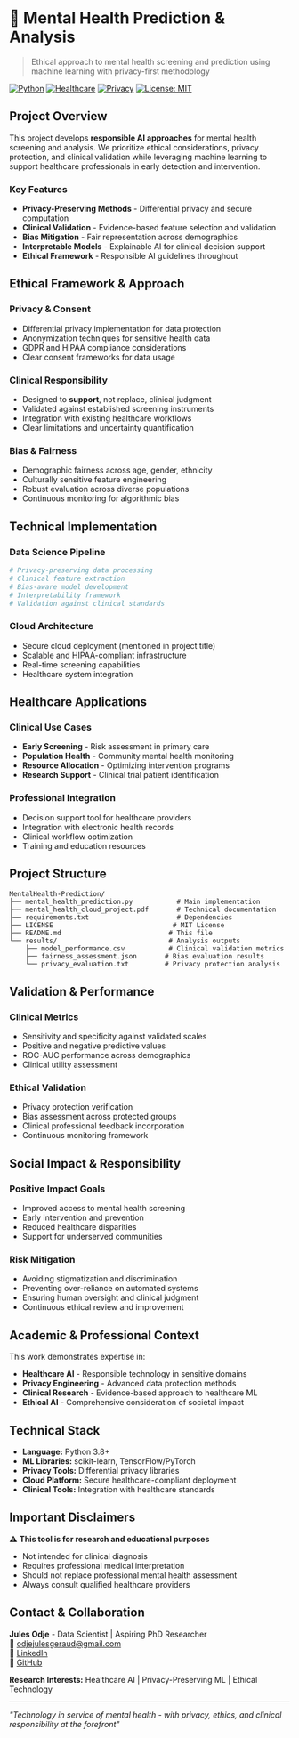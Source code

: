 # 🧠 Mental Health Prediction & Analysis

> Ethical approach to mental health screening and prediction using machine learning with privacy-first methodology

[![Python](https://img.shields.io/badge/Python-3.8+-blue.svg)](https://python.org)
[![Healthcare](https://img.shields.io/badge/Healthcare-AI-red.svg)]()
[![Privacy](https://img.shields.io/badge/Privacy-First-green.svg)]()
[![License: MIT](https://img.shields.io/badge/License-MIT-yellow.svg)](LICENSE)

## Project Overview

This project develops **responsible AI approaches** for mental health screening and analysis. We prioritize ethical considerations, privacy protection, and clinical validation while leveraging machine learning to support healthcare professionals in early detection and intervention.

### Key Features
- **Privacy-Preserving Methods** - Differential privacy and secure computation
- **Clinical Validation** - Evidence-based feature selection and validation
- **Bias Mitigation** - Fair representation across demographics
- **Interpretable Models** - Explainable AI for clinical decision support
- **Ethical Framework** - Responsible AI guidelines throughout

## Ethical Framework & Approach

### **Privacy & Consent**
- Differential privacy implementation for data protection
- Anonymization techniques for sensitive health data
- GDPR and HIPAA compliance considerations
- Clear consent frameworks for data usage

### **Clinical Responsibility**
- Designed to **support**, not replace, clinical judgment
- Validated against established screening instruments
- Integration with existing healthcare workflows
- Clear limitations and uncertainty quantification

### **Bias & Fairness**
- Demographic fairness across age, gender, ethnicity
- Culturally sensitive feature engineering
- Robust evaluation across diverse populations
- Continuous monitoring for algorithmic bias

## Technical Implementation

### **Data Science Pipeline**
```python
# Privacy-preserving data processing
# Clinical feature extraction
# Bias-aware model development
# Interpretability framework
# Validation against clinical standards
```

### **Cloud Architecture**
- Secure cloud deployment (mentioned in project title)
- Scalable and HIPAA-compliant infrastructure
- Real-time screening capabilities
- Healthcare system integration

## Healthcare Applications

### **Clinical Use Cases**
- **Early Screening** - Risk assessment in primary care
- **Population Health** - Community mental health monitoring
- **Resource Allocation** - Optimizing intervention programs
- **Research Support** - Clinical trial patient identification

### **Professional Integration**
- Decision support tool for healthcare providers
- Integration with electronic health records
- Clinical workflow optimization
- Training and education resources

## Project Structure

```
MentalHealth-Prediction/
├── mental_health_prediction.py           # Main implementation
├── mental_health_cloud_project.pdf       # Technical documentation
├── requirements.txt                      # Dependencies
├── LICENSE                              # MIT License
├── README.md                           # This file
└── results/                            # Analysis outputs
    ├── model_performance.csv           # Clinical validation metrics
    ├── fairness_assessment.json       # Bias evaluation results
    └── privacy_evaluation.txt         # Privacy protection analysis
```

## Validation & Performance

### **Clinical Metrics**
- Sensitivity and specificity against validated scales
- Positive and negative predictive values
- ROC-AUC performance across demographics
- Clinical utility assessment

### **Ethical Validation**
- Privacy protection verification
- Bias assessment across protected groups
- Clinical professional feedback incorporation
- Continuous monitoring framework

## Social Impact & Responsibility

### **Positive Impact Goals**
- Improved access to mental health screening
- Early intervention and prevention
- Reduced healthcare disparities
- Support for underserved communities

### **Risk Mitigation**
- Avoiding stigmatization and discrimination
- Preventing over-reliance on automated systems
- Ensuring human oversight and clinical judgment
- Continuous ethical review and improvement

## Academic & Professional Context

This work demonstrates expertise in:
- **Healthcare AI** - Responsible technology in sensitive domains
- **Privacy Engineering** - Advanced data protection methods
- **Clinical Research** - Evidence-based approach to healthcare ML
- **Ethical AI** - Comprehensive consideration of societal impact

## Technical Stack

- **Language:** Python 3.8+
- **ML Libraries:** scikit-learn, TensorFlow/PyTorch
- **Privacy Tools:** Differential privacy libraries
- **Cloud Platform:** Secure healthcare-compliant deployment
- **Clinical Tools:** Integration with healthcare standards

## Important Disclaimers

⚠️ **This tool is for research and educational purposes**
- Not intended for clinical diagnosis
- Requires professional medical interpretation
- Should not replace professional mental health assessment
- Always consult qualified healthcare providers

## Contact & Collaboration

**Jules Odje** - Data Scientist | Aspiring PhD Researcher  
📧 [odjejulesgeraud@gmail.com](mailto:odjejulesgeraud@gmail.com)  
🔗 [LinkedIn](https://www.linkedin.com/in/jules-odje)  
🐙 [GitHub](https://github.com/OJules)

**Research Interests:** Healthcare AI | Privacy-Preserving ML | Ethical Technology

---

*"Technology in service of mental health - with privacy, ethics, and clinical responsibility at the forefront"*
